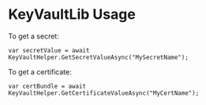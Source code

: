 # KeyVaultLib Usage

To get a secret:

    var secretValue = await KeyVaultHelper.GetSecretValueAsync("MySecretName");

 To get a certificate:

    var certBundle = await KeyVaultHelper.GetCertificateValueAsync("MyCertName");
